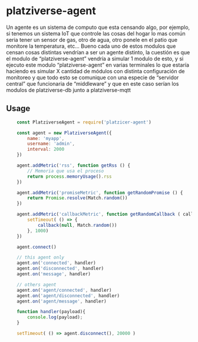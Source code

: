 # platziverse-agent

Un agente es un sistema de computo que esta censando algo, por ejemplo, si tenemos un sistema IoT que controle las cosas del hogar lo mas común seria tener un sensor de gas, otro de agua, otro ponele en el patio que monitore la temperatura, etc… Bueno cada uno de estos modulos que censan cosas distintas vendrían a ser un agente distinto, la cuestión es que el modulo de “platziverse-agent” vendría a simular 1 modulo de esto, y si ejecuto este modulo “platziverse-agent” en varias terminales lo que estaría haciendo es simular X cantidad de módulos con distinta configuración de monitoreo y que todo esto se comunique con una especie de “servidor central” que funcionaria de “middleware” y que en este caso serían los modulos de platziverse-db junto a platziverse-mqtt

## Usage

``` js
    const PlatziverseAgent = require('platzicer-agent')

    const agent = new PlatziverseAgent({
        name: 'myapp',
        username: 'admin',
        interval: 2000
    })

    agent.addMetric('rss', function getRss () {
        // Memoria que usa el proceso
        return process.memoryUsage().rss
    })

    agent.addMetric('promiseMetric', function getRandomPromise () {
        return Promise.resolve(Match.random())
    })

    agent.addMetric('callbackMetric', function getRandomCallback ( callback ) {
        setTimeout( () => {
            callback(null, Match.random())
        }, 1000)
    })

    agent.connect()

    // this agent only 
    agent.on('connected', handler)
    agent.on('disconnected', handler)
    agent.on('message', handler)

    // others agent
    agent.on('agent/connected', handler)
    agent.on('agent/disconnected', handler)
    agent.on('agent/message', handler)

    function handler(payload){
        console.log(payload);
    }

    setTimeout( () => agent.disconnect(), 20000 )
```
